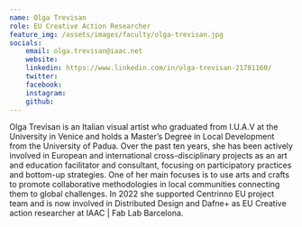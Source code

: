 ```yaml
---
name: Olga Trevisan
role: EU Creative Action Researcher
feature_img: /assets/images/faculty/olga-trevisan.jpg
socials:
    email: olga.trevisan@iaac.net
    website:
    linkedin: https://www.linkedin.com/in/olga-trevisan-21781160/
    twitter:
    facebook:
    instagram:
    github:
---
```


Olga Trevisan is an Italian visual artist who graduated from I.U.A.V at the University in Venice and holds a Master’s Degree in Local Development from the University of Padua. Over the past ten years, she has been actively involved in European and international cross-disciplinary projects as an art and education facilitator and consultant, focusing on participatory practices and bottom-up strategies. One of her main focuses is to use arts and crafts to promote collaborative methodologies in local communities connecting them to global challenges. In 2022 she supported Centrinno EU project team and is now involved in Distributed Design and Dafne+ as EU Creative action researcher at IAAC | Fab Lab Barcelona.
